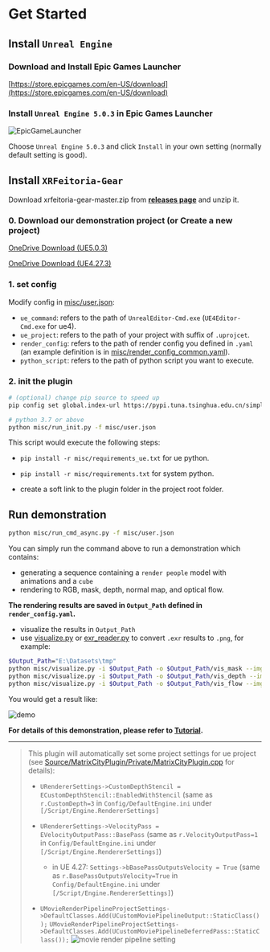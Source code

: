 # Get Started

## Install `Unreal Engine`

### Download and Install Epic Games Launcher

[https://store.epicgames.com/en-US/download](https://store.epicgames.com/en-US/download)

### Install `Unreal Engine 5.0.3` in Epic Games Launcher

![EpicGameLauncher](./pics/EpicGameLauncher.png "EpicGameLauncher")

Choose `Unreal Engine 5.0.3` and click `Install` in your own setting 
(normally default setting is good).

## Install `XRFeitoria-Gear`

Download xrfeitoria-gear-master.zip from [**releases page**](../../releases)
and unzip it.

### 0. Download our demonstration project (or Create a new project)

[OneDrive Download (UE5.0.3)](https://sensetime-my.sharepoint.cn/:u:/g/personal/meihaiyi_sensetime_com/EZFFJl3HAu9LimUoSRy0hDsBV6crj71b5Og1uxwuIFw6FA)

[OneDrive Download (UE4.27.3)](https://sensetime-my.sharepoint.cn/:u:/g/personal/meihaiyi_sensetime_com/Eb8qdrUUl3VHs9V8vN1EZRYBKXK4654oniyU3VQkfMtlEQ?e=eAJb7p)

### 1. set config

Modify config in [misc/user.json](../misc/user.json):

- `ue_command`: refers to the path of `UnrealEditor-Cmd.exe` (`UE4Editor-Cmd.exe` for ue4).
- `ue_project`: refers to the path of your project with suffix of `.uprojcet`.
- `render_config`: refers to the path of render config you defined in `.yaml` 
(an example definition is in [misc/render_config_common.yaml](../misc/render_config_common.yaml)).
- `python_script`: refers to the path of python script you want to execute.

### 2. init the plugin

```bash
# (optional) change pip source to speed up
pip config set global.index-url https://pypi.tuna.tsinghua.edu.cn/simple

# python 3.7 or above
python misc/run_init.py -f misc/user.json
```

This script would execute the following steps:

- `pip install -r misc/requirements_ue.txt` for ue python.

- `pip install -r misc/requirements.txt` for system python.

- create a soft link to the plugin folder in the project root folder.

## Run demonstration

```bash
python misc/run_cmd_async.py -f misc/user.json
```

You can simply run the command above to run a demonstration which contains:
- generating a sequence containing a `render people` model with animations and a `cube`
- rendering to RGB, mask, depth, normal map, and optical flow.

**The rendering results are saved in `Output_Path` defined in `render_config.yaml`.**
- visualize the results in `Output_Path`
- use [visualize.py](../misc/visualize.py) or 
[exr_reader.py](https://github.com/openxrlab/xrprimer/blob/main/python/xrprimer/io/exr_reader.py)
to convert `.exr` results to `.png`, for example:

```bash
$Output_Path="E:\Datasets\tmp"
python misc/visualize.py -i $Output_Path -o $Output_Path/vis_mask --img_pattern "*/mask/*" -t mask 
python misc/visualize.py -i $Output_Path -o $Output_Path/vis_depth --img_pattern "*/depth/*" -t depth 
python misc/visualize.py -i $Output_Path -o $Output_Path/vis_flow --img_pattern "*/flow/*" -t flow 
```

You would get a result like:

![demo](./pics/demo.gif)

**For details of this demonstration, please refer to [Tutorial](./Tutorial.md).**

---

> This plugin will automatically set some project settings for ue project (see [Source/MatrixCityPlugin/Private/MatrixCityPlugin.cpp](../Source/MatrixCityPlugin/Private/MatrixCityPlugin.cpp) for details):
> 
> - `URendererSettings->CustomDepthStencil = ECustomDepthStencil::EnabledWithStencil`
> (same as `r.CustomDepth=3` in `Config/DefaultEngine.ini` under `[/Script/Engine.RendererSettings]`
> 
> - `URendererSettings->VelocityPass = EVelocityOutputPass::BasePass`
> (same as `r.VelocityOutputPass=1` in `Config/DefaultEngine.ini` under `[/Script/Engine.RendererSettings]`)
> 
>     - in UE 4.27: `Settings->bBasePassOutputsVelocity = True` 
>    (same as `r.BasePassOutputsVelocity=True` in `Config/DefaultEngine.ini` under `[/Script/Engine.RendererSettings]`)
> 
> - `UMovieRenderPipelineProjectSettings->DefaultClasses.Add(UCustomMoviePipelineOutput::StaticClass());`
> `UMovieRenderPipelineProjectSettings->DefaultClasses.Add(UCustomMoviePipelineDeferredPass::StaticClass());`
> ![movie render pipeline setting](./pics/MovieRenderPipelineProjectSettings.png "Movie Render Pipeline Setting")